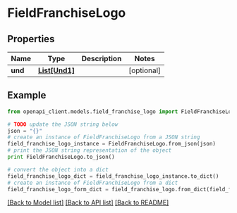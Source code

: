# FieldFranchiseLogo


## Properties

Name | Type | Description | Notes
------------ | ------------- | ------------- | -------------
**und** | [**List[Und1]**](Und1.md) |  | [optional] 

## Example

```python
from openapi_client.models.field_franchise_logo import FieldFranchiseLogo

# TODO update the JSON string below
json = "{}"
# create an instance of FieldFranchiseLogo from a JSON string
field_franchise_logo_instance = FieldFranchiseLogo.from_json(json)
# print the JSON string representation of the object
print FieldFranchiseLogo.to_json()

# convert the object into a dict
field_franchise_logo_dict = field_franchise_logo_instance.to_dict()
# create an instance of FieldFranchiseLogo from a dict
field_franchise_logo_form_dict = field_franchise_logo.from_dict(field_franchise_logo_dict)
```
[[Back to Model list]](../README.md#documentation-for-models) [[Back to API list]](../README.md#documentation-for-api-endpoints) [[Back to README]](../README.md)


